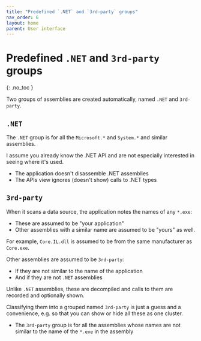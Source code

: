 ```yaml
---
title: "Predefined `.NET` and `3rd-party` groups"
nav_order: 6
layout: home
parent: User interface
---
```


# Predefined `.NET` and `3rd-party` groups
{: .no_toc }

Two groups of assemblies are created automatically, named `.NET` and `3rd-party`.

## `.NET`

The `.NET` group is for all the `Microsoft.*` and `System.*` and similar assemblies.

I assume you already know the .NET API and are not especially interested in seeing where it's used.

- The application doesn't disassemble .NET assemblies
- The APIs view ignores (doesn't show) calls to .NET types

## `3rd-party`

When it scans a data source, the application notes the names of any `*.exe`:

- These are assumed to be "your application"
- Other assemblies with a similar name are assumed to be "yours" as well.

For example, `Core.IL.dll` is assumed to be from the same manufacturer as `Core.exe`.

Other assemblies are assumed to be `3rd-party`:

- If they are not similar to the name of the application
- And if they are not `.NET` assemblies

Unlike `.NET` assemblies, these are decompiled and calls to them are recorded and optionally shown.

Classifying them into a grouped named `3rd-party` is just a guess and a convenience,
e.g. so that you can show or hide all these as one cluster.

- The `3rd-party` group is for all the assemblies whose names are not similar to the name of the `*.exe` in the assembly
